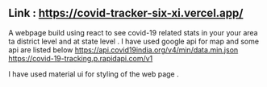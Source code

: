 ## Link : https://covid-tracker-six-xi.vercel.app/
A webpage build using react to see covid-19 related stats in your your area ta district level and at state level .
I have used google api for map and some api are listed below
https://api.covid19india.org/v4/min/data.min.json
https://covid-19-tracking.p.rapidapi.com/v1

I have used material ui for styling of the web page .

